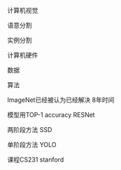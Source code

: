 计算机视觉

语意分割

实例分割

计算机硬件

数据

算法

ImageNet已经被认为已经解决
8年时间

模型用TOP-1 accuracy
RESNet


两阶段方法
SSD

单阶段方法
YOLO


课程CS231 stanford

